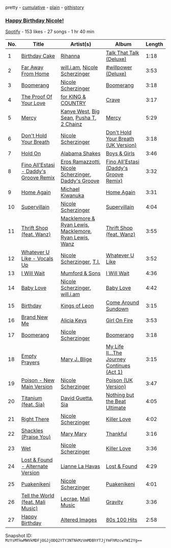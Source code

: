 pretty - [cumulative](/playlists/cumulative/1dB0DjEsx9Gy0VG7Hmyc7Q.md) - [plain](/playlists/plain/1dB0DjEsx9Gy0VG7Hmyc7Q) - [githistory](https://github.githistory.xyz/mackorone/spotify-playlist-archive/blob/main/playlists/plain/1dB0DjEsx9Gy0VG7Hmyc7Q)

### [Happy Birthday Nicole!](https://open.spotify.com/playlist/1dB0DjEsx9Gy0VG7Hmyc7Q)

> 

[Spotify](https://open.spotify.com/user/spotify) - 153 likes - 27 songs - 1 hr 40 min

| No. | Title | Artist(s) | Album | Length |
|---|---|---|---|---|
| 1 | [Birthday Cake](https://open.spotify.com/track/77kF7rF7ikC5OcZHVXN76X) | [Rihanna](https://open.spotify.com/artist/5pKCCKE2ajJHZ9KAiaK11H) | [Talk That Talk \(Deluxe\)](https://open.spotify.com/album/0MYABBSxz6JqujXq2JBvsF) | 1:18 |
| 2 | [Far Away From Home](https://open.spotify.com/track/43sP0ACrgmU6eRTo52i211) | [will.i.am](https://open.spotify.com/artist/085pc2PYOi8bGKj0PNjekA), [Nicole Scherzinger](https://open.spotify.com/artist/40xbWSB4JPdOkRyuTDy1oP) | [\#willpower \(Deluxe\)](https://open.spotify.com/album/4gVl9vQuwcStfNDKHR4Mun) | 3:53 |
| 3 | [Boomerang](https://open.spotify.com/track/2Hb38qLrV4ykoWpw4zAcTa) | [Nicole Scherzinger](https://open.spotify.com/artist/40xbWSB4JPdOkRyuTDy1oP) | [Boomerang](https://open.spotify.com/album/4KkGVdwmlntVdKffnWzhEA) | 3:18 |
| 4 | [The Proof Of Your Love](https://open.spotify.com/track/4hOl2YlgaUIuxCE5bRgU9X) | [for KING & COUNTRY](https://open.spotify.com/artist/3sDbKMebVH2VYcRSl7u1VC) | [Crave](https://open.spotify.com/album/0brUpqI88x23atYivQ2aff) | 3:17 |
| 5 | [Mercy](https://open.spotify.com/track/32CS1c7IyC8jzeFs55Q9n4) | [Kanye West](https://open.spotify.com/artist/5K4W6rqBFWDnAN6FQUkS6x), [Big Sean](https://open.spotify.com/artist/0c173mlxpT3dSFRgMO8XPh), [Pusha T](https://open.spotify.com/artist/0ONHkAv9pCAFxb0zJwDNTy), [2 Chainz](https://open.spotify.com/artist/17lzZA2AlOHwCwFALHttmp) | [Mercy](https://open.spotify.com/album/0qRMvJxoxAQr9a2rYxJuLq) | 5:29 |
| 6 | [Don't Hold Your Breath](https://open.spotify.com/track/6De3rSBc6FC1EdpC0pRRwd) | [Nicole Scherzinger](https://open.spotify.com/artist/40xbWSB4JPdOkRyuTDy1oP) | [Don't Hold Your Breath \(UK Version\)](https://open.spotify.com/album/45QBZnAVDMJkdYH1ggKOgX) | 3:18 |
| 7 | [Hold On](https://open.spotify.com/track/1gGY6qfslDtJ4OoWQGKtkE) | [Alabama Shakes](https://open.spotify.com/artist/16GcWuvvybAoaHr0NqT8Eh) | [Boys & Girls](https://open.spotify.com/album/0YcQyzstsSbcnLCk4h7AUh) | 3:46 |
| 8 | [Fino All'Estasi \- Daddy's Groove Remix](https://open.spotify.com/track/6hVqSUcjzWAGCxzJUS4ENu) | [Eros Ramazzotti](https://open.spotify.com/artist/61J0BktHv7PuP3tjTPYXSX), [Nicole Scherzinger](https://open.spotify.com/artist/40xbWSB4JPdOkRyuTDy1oP), [Daddy's Groove](https://open.spotify.com/artist/3kcQ94iDBwumLfddrCrse8) | [Fino All'Estasi \(Daddy's Groove Remix\)](https://open.spotify.com/album/5WotGFrBm5JuHI0NHctZqh) | 3:32 |
| 9 | [Home Again](https://open.spotify.com/track/60yAKwBX4c3hm4uubwzvD2) | [Michael Kiwanuka](https://open.spotify.com/artist/0bzfPKdbXL5ezYW2z3UGQj) | [Home Again](https://open.spotify.com/album/0fo5xXno7Jjz4LUwbZ4gQw) | 3:31 |
| 10 | [Supervillain](https://open.spotify.com/track/3h2v3Qfz4IZH0vHu0DH7uF) | [Nicole Scherzinger](https://open.spotify.com/artist/40xbWSB4JPdOkRyuTDy1oP) | [Supervillain](https://open.spotify.com/album/3gjbjSkggQEmR0fS4Iji6i) | 4:04 |
| 11 | [Thrift Shop \(feat\. Wanz\)](https://open.spotify.com/track/1CmUZGtH29Kx36C1Hleqlz) | [Macklemore & Ryan Lewis](https://open.spotify.com/artist/5BcAKTbp20cv7tC5VqPFoC), [Macklemore](https://open.spotify.com/artist/3JhNCzhSMTxs9WLGJJxWOY), [Ryan Lewis](https://open.spotify.com/artist/4myTppRgh0rojLxx8RycOp), [Wanz](https://open.spotify.com/artist/56xTxG4nQMAs1GW9kvn0uA) | [Thrift Shop \(feat\. Wanz\)](https://open.spotify.com/album/0XN945pdw7kvYRndgbDuSb) | 3:55 |
| 12 | [Whatever U Like \- Vocals Up](https://open.spotify.com/track/2bqWD8NlIYhNF7Y6zVR5xZ) | [Nicole Scherzinger](https://open.spotify.com/artist/40xbWSB4JPdOkRyuTDy1oP), [T.I.](https://open.spotify.com/artist/4OBJLual30L7gRl5UkeRcT) | [Whatever U Like](https://open.spotify.com/album/3p5RWOhxkBqoY4l9gjrkG4) | 3:52 |
| 13 | [I Will Wait](https://open.spotify.com/track/20PpIH3XleVmYMpyY6nGBs) | [Mumford & Sons](https://open.spotify.com/artist/3gd8FJtBJtkRxdfbTu19U2) | [I Will Wait](https://open.spotify.com/album/1x4jgLMj12oO37GzPUer7r) | 4:36 |
| 14 | [Baby Love](https://open.spotify.com/track/67mDgX3giu6OQQuZTljAq7) | [Nicole Scherzinger](https://open.spotify.com/artist/40xbWSB4JPdOkRyuTDy1oP), [will.i.am](https://open.spotify.com/artist/085pc2PYOi8bGKj0PNjekA) | [Baby Love](https://open.spotify.com/album/2oN7NdIbrObKkUbdH01z7R) | 4:42 |
| 15 | [Birthday](https://open.spotify.com/track/2wiBblcvuNbw1YxIgKQOYw) | [Kings of Leon](https://open.spotify.com/artist/2qk9voo8llSGYcZ6xrBzKx) | [Come Around Sundown](https://open.spotify.com/album/5aojoZawgTlFYISig8cagJ) | 3:15 |
| 16 | [Brand New Me](https://open.spotify.com/track/0827eActpDYORuhgvWB0oY) | [Alicia Keys](https://open.spotify.com/artist/3DiDSECUqqY1AuBP8qtaIa) | [Girl On Fire](https://open.spotify.com/album/3qqhNVbjLFNdLviBFrFwCa) | 3:53 |
| 17 | [Boomerang](https://open.spotify.com/track/2Hb38qLrV4ykoWpw4zAcTa) | [Nicole Scherzinger](https://open.spotify.com/artist/40xbWSB4JPdOkRyuTDy1oP) | [Boomerang](https://open.spotify.com/album/4KkGVdwmlntVdKffnWzhEA) | 3:18 |
| 18 | [Empty Prayers](https://open.spotify.com/track/0xFNL2cZJTeYkofZGNzTRJ) | [Mary J\. Blige](https://open.spotify.com/artist/1XkoF8ryArs86LZvFOkbyr) | [My Life II...The Journey Continues \(Act 1\)](https://open.spotify.com/album/0XHxTqCRIqZjSs1P7ZGzKO) | 3:15 |
| 19 | [Poison \- New Main Version](https://open.spotify.com/track/3KRLB3lYB74kj9PiqY3HXC) | [Nicole Scherzinger](https://open.spotify.com/artist/40xbWSB4JPdOkRyuTDy1oP) | [Poison \(UK Version\)](https://open.spotify.com/album/2qc9JX5CdVXTO7YezujpBm) | 3:47 |
| 20 | [Titanium \(feat\. Sia\)](https://open.spotify.com/track/2dOTkLZFbpNXrhc24CnTFd) | [David Guetta](https://open.spotify.com/artist/1Cs0zKBU1kc0i8ypK3B9ai), [Sia](https://open.spotify.com/artist/5WUlDfRSoLAfcVSX1WnrxN) | [Nothing but the Beat Ultimate](https://open.spotify.com/album/1fAn5gw4Q5HN8Wpx2neYd2) | 4:05 |
| 21 | [Right There](https://open.spotify.com/track/6wQIYp3JceGovaINQmAjxj) | [Nicole Scherzinger](https://open.spotify.com/artist/40xbWSB4JPdOkRyuTDy1oP) | [Killer Love](https://open.spotify.com/album/3Y72frMeiDNZlsIorQBES8) | 4:02 |
| 22 | [Shackles \(Praise You\)](https://open.spotify.com/track/5siee1e4lz8uF51OokjglA) | [Mary Mary](https://open.spotify.com/artist/12Kgt2eahvxNWhD5PnSUde) | [Thankful](https://open.spotify.com/album/2CW02evpO85vRxOSYx7zcP) | 3:16 |
| 23 | [Wet](https://open.spotify.com/track/7b7WSNukZ19L7VtmspH0um) | [Nicole Scherzinger](https://open.spotify.com/artist/40xbWSB4JPdOkRyuTDy1oP) | [Killer Love](https://open.spotify.com/album/3Y72frMeiDNZlsIorQBES8) | 3:36 |
| 24 | [Lost & Found \- Alternate Version](https://open.spotify.com/track/7eAdM2NtkJ3Hjn9m5lyKs6) | [Lianne La Havas](https://open.spotify.com/artist/2RP4pPHTXlQpDnO9LvR7Yt) | [Lost & Found](https://open.spotify.com/album/1At2OfbCTftrSxxbg33ji5) | 4:29 |
| 25 | [Puakenikeni](https://open.spotify.com/track/6jGTursjRpvyrpI2D81qix) | [Nicole Scherzinger](https://open.spotify.com/artist/40xbWSB4JPdOkRyuTDy1oP) | [Puakenikeni](https://open.spotify.com/album/3z3SSyLUSnDo49ITnPsRD4) | 4:01 |
| 26 | [Tell the World \(feat\. Mali Music\)](https://open.spotify.com/track/5Kjq2vqB77H1KhGshxVph4) | [Lecrae](https://open.spotify.com/artist/1CFCsEqKrCyvAFKOATQHiW), [Mali Music](https://open.spotify.com/artist/4S4kD5NBlgaq4YLBQSEMyY) | [Gravity](https://open.spotify.com/album/4hVibj0u1CY78Qc3UyQLiq) | 3:36 |
| 27 | [Happy Birthday](https://open.spotify.com/track/1CuEEiZwbcoGLwe0TKAcvH) | [Altered Images](https://open.spotify.com/artist/07h7JMfYWswTq4qpinC5q4) | [80s 100 Hits](https://open.spotify.com/album/0pvhletDH7CphbKErUtPCF) | 2:58 |

Snapshot ID: `MzYsMTkwMWVkMDFjOGJjODQ2YTY3NTNkMzVmMDBhYTJjYmFhMzcwYWI2Yg==`
